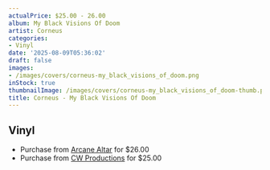 ```yaml
---
actualPrice: $25.00 - 26.00
album: My Black Visions Of Doom
artist: Corneus
categories:
- Vinyl
date: '2025-08-09T05:36:02'
draft: false
images:
- /images/covers/corneus-my_black_visions_of_doom.png
inStock: true
thumbnailImage: /images/covers/corneus-my_black_visions_of_doom-thumb.png
title: Corneus - My Black Visions Of Doom
---
```


## Vinyl
* Purchase from [Arcane Altar](https://arcanealtar.bigcartel.com/product/corneus-my-black-visions-of-doom-12-lp) for $26.00
* Purchase from [CW Productions](https://shop.cwproductions.net/products/corneus-my-black-visions-of-doom-lp) for $25.00
